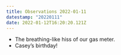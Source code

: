 ```yaml
---
title: Observations 2022-01-11
datestamp: "20220111"
date: 2022-01-12T16:20:20.121Z
---
```

- The breathing-like hiss of our gas meter.
- Casey’s birthday!
